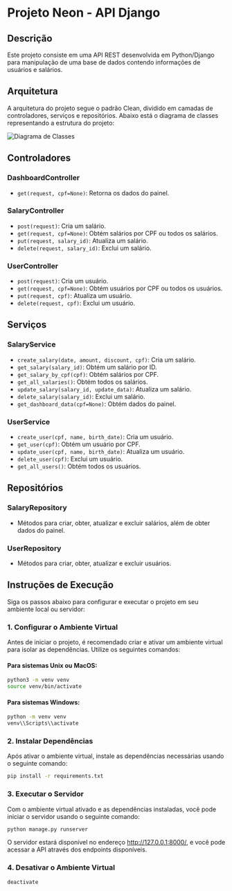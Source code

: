 # Projeto Neon - API Django

## Descrição

Este projeto consiste em uma API REST desenvolvida em Python/Django para manipulação de uma base de dados contendo informações de usuários e salários.

## Arquitetura

A arquitetura do projeto segue o padrão Clean, dividido em camadas de controladores, serviços e repositórios. Abaixo está o diagrama de classes representando a estrutura do projeto:

![Diagrama de Classes](https://ummcsnegloedxcrwlucz.supabase.co/storage/v1/object/public/chatgpt-diagrams/2023-08-11/58c020dc-b498-4e2f-90e3-d190a7345abb.png)

## Controladores

### DashboardController
- `get(request, cpf=None)`: Retorna os dados do painel.

### SalaryController
- `post(request)`: Cria um salário.
- `get(request, cpf=None)`: Obtém salários por CPF ou todos os salários.
- `put(request, salary_id)`: Atualiza um salário.
- `delete(request, salary_id)`: Exclui um salário.

### UserController
- `post(request)`: Cria um usuário.
- `get(request, cpf=None)`: Obtém usuários por CPF ou todos os usuários.
- `put(request, cpf)`: Atualiza um usuário.
- `delete(request, cpf)`: Exclui um usuário.

## Serviços

### SalaryService
- `create_salary(date, amount, discount, cpf)`: Cria um salário.
- `get_salary(salary_id)`: Obtém um salário por ID.
- `get_salary_by_cpf(cpf)`: Obtém salários por CPF.
- `get_all_salaries()`: Obtém todos os salários.
- `update_salary(salary_id, update_data)`: Atualiza um salário.
- `delete_salary(salary_id)`: Exclui um salário.
- `get_dashboard_data(cpf=None)`: Obtém dados do painel.

### UserService
- `create_user(cpf, name, birth_date)`: Cria um usuário.
- `get_user(cpf)`: Obtém um usuário por CPF.
- `update_user(cpf, name, birth_date)`: Atualiza um usuário.
- `delete_user(cpf)`: Exclui um usuário.
- `get_all_users()`: Obtém todos os usuários.

## Repositórios

### SalaryRepository
- Métodos para criar, obter, atualizar e excluir salários, além de obter dados do painel.

### UserRepository
- Métodos para criar, obter, atualizar e excluir usuários.

## Instruções de Execução

Siga os passos abaixo para configurar e executar o projeto em seu ambiente local ou servidor:

### 1. Configurar o Ambiente Virtual

Antes de iniciar o projeto, é recomendado criar e ativar um ambiente virtual para isolar as dependências. Utilize os seguintes comandos:

#### Para sistemas Unix ou MacOS:

```bash
python3 -m venv venv
source venv/bin/activate
```

#### Para sistemas Windows:

```bash
python -m venv venv
venv\\Scripts\\activate
```

### 2. Instalar Dependências

Após ativar o ambiente virtual, instale as dependências necessárias usando o seguinte comando:
```bash
pip install -r requirements.txt
```

### 3. Executar o Servidor
Com o ambiente virtual ativado e as dependências instaladas, você pode iniciar o servidor usando o seguinte comando:
```bash
python manage.py runserver
```
O servidor estará disponível no endereço http://127.0.0.1:8000/, e você pode acessar a API através dos endpoints disponíveis.


### 4. Desativar o Ambiente Virtual
```bash
deactivate
```
